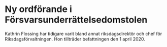 # Ny ordförande i Försvarsunderrättelsedomstolen

Kathrin Flossing har tidigare varit bland annat riksdagsdirektör och chef för Riksdagsförvaltningen. Hon tillträder befattningen den 1 april 2020.
